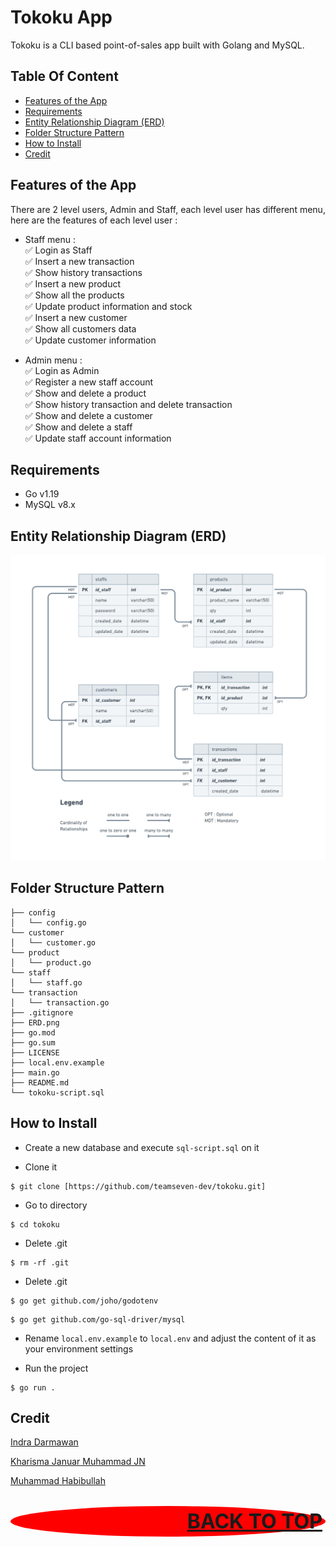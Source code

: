 # Tokoku App

Tokoku is a CLI based point-of-sales app built with Golang and MySQL.

## Table Of Content

- [Features of the App](#features-of-the-app)
- [Requirements](#Requirements)
- [Entity Relationship Diagram (ERD)](#entity-relationship-diagram-erd)
- [Folder Structure Pattern](#folder-structure-pattern)
- [How to Install](#how-to-install)
- [Credit](#credit)

## Features of the App

  There are 2 level users, Admin and Staff, each level user has different menu, here are the features of each level user :
  
   - Staff menu :\
      :white_check_mark: Login as Staff\
      :white_check_mark: Insert a new transaction\
      :white_check_mark: Show history transactions\
      :white_check_mark: Insert a new product\
      :white_check_mark: Show all the products\
      :white_check_mark: Update product information and stock\
      :white_check_mark: Insert a new customer\
      :white_check_mark: Show all customers data\
      :white_check_mark: Update customer information
  
  - Admin menu :\
      :white_check_mark: Login as Admin\
      :white_check_mark: Register a new staff account\
      :white_check_mark: Show and delete a product\
      :white_check_mark: Show history transaction and delete transaction\
      :white_check_mark: Show and delete a customer\
      :white_check_mark: Show and delete a staff\
      :white_check_mark: Update staff account information

## Requirements
- Go v1.19
- MySQL v8.x

## Entity Relationship Diagram (ERD)
![run](./ERD-Design.png)

## Folder Structure Pattern
```
├── config
│   └── config.go
└── customer
│   └── customer.go
└── product
│   └── product.go
└── staff
│   └── staff.go
└── transaction
│   └── transaction.go
├── .gitignore
├── ERD.png
├── go.mod
├── go.sum
├── LICENSE
├── local.env.example
├── main.go
├── README.md
└── tokoku-script.sql
```

## How to Install

- Create a new database and execute `sql-script.sql` on it

- Clone it

```
$ git clone [https://github.com/teamseven-dev/tokoku.git]
```

- Go to directory

```
$ cd tokoku
```

- Delete .git

```
$ rm -rf .git
```

- Delete .git

```
$ go get github.com/joho/godotenv
```

```
$ go get github.com/go-sql-driver/mysql
```

- Rename `local.env.example` to `local.env` and adjust the content of it as your environment settings

- Run the project

```
$ go run .
```

## Credit
[Indra Darmawan](https://github.com/e1more)

[Kharisma Januar Muhammad JN](https://github.com/kharismajanuar)

[Muhammad Habibullah](https://github.com/hebobibun)



<p align="right" style="padding: 5px; border-radius: 100%; background-color: red; font-size: 2rem;">
  <b><a href="#tokoku-app">BACK TO TOP</a></b>
</p>

